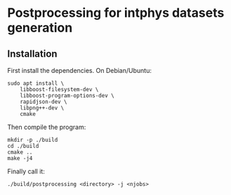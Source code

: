 # Postprocessing for intphys datasets generation

## Installation

First install the dependencies. On Debian/Ubuntu:

    sudo apt install \
        libboost-filesystem-dev \
        libboost-program-options-dev \
        rapidjson-dev \
        libpng++-dev \
        cmake

Then compile the program:

    mkdir -p ./build
    cd ./build
    cmake ..
    make -j4

Finally call it:

    ./build/postprocessing <directory> -j <njobs>

